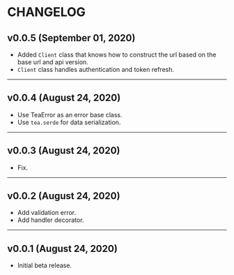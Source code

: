 # CHANGELOG


## v0.0.5 (September 01, 2020)

- Added `Client` class that knows how to construct the url based on the base
  url and api version.
- `Client` class handles authentication and token refresh.


---


## v0.0.4 (August 24, 2020)

- Use TeaError as an error base class.
- Use `tea.serde` for data serialization.


---


## v0.0.3 (August 24, 2020)

- Fix.


---


## v0.0.2 (August 24, 2020)

- Add validation error.
- Add handler decorator.


---


## v0.0.1 (August 24, 2020)

- Initial beta release. 
